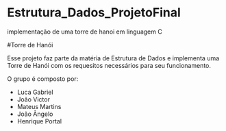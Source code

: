 # Estrutura_Dados_ProjetoFinal
implementação de uma torre de hanoi em linguagem C

#Torre de Hanói

Esse projeto faz parte da matéria de Estrutura de Dados e implementa uma Torre de Hanói com os requesitos necessários para seu funcionamento. 

O grupo é composto por:
- Luca Gabriel
- João Victor
- Mateus Martins
- João Ângelo
- Henrique Portal



